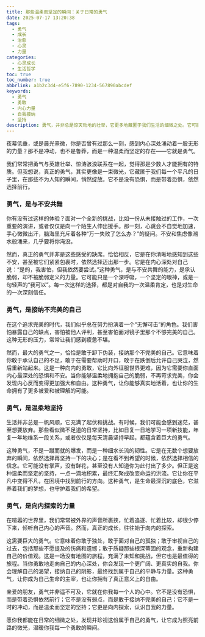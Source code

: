 ```yaml
---
title: 那些温柔而坚定的瞬间：关于日常的勇气
date: 2025-07-17 13:20:38
tags:
  - 勇气
  - 成长
  - 治愈
  - 心灵
  - 力量
categories:
  - 心灵成长
  - 生活哲学
toc: true
toc_number: true
abbrlink: a1b2c3d4-e5f6-7890-1234-567890abcdef
keywords:
  - 勇气
  - 勇敢
  - 内心力量
  - 自我接纳
  - 坚持
description: 勇气，并非总是惊天动地的壮举，它更多地藏匿于我们生活的细微之处。它可能是清晨醒来，决定再试一次的决心；也可能是面对内心不安，选择温柔接纳的坦然。这篇文章，想与你一同探索那些不为人知，却又无比珍贵的日常勇气，感受它如何滋养我们的生命，让我们在平凡中闪耀。
---
```


夜幕低垂，或是晨光熹微，你是否曾有过那么一刻，感到内心深处涌动着一股无形的力量？那不是冲动，也不是鲁莽，而是一种温柔而坚定的存在——它就是勇气。

我们常常把勇气与英雄壮举、惊涛骇浪联系在一起，觉得那是少数人才能拥有的特质。但我想说，真正的勇气，其实更像是一束微光，它藏匿于我们每一个平凡的日子里，在那些不为人知的瞬间，悄然绽放。它不是没有恐惧，而是带着恐惧，依然选择前行。

### 勇气，是与不安共舞

你有没有过这样的体验？面对一个全新的挑战，比如一份从未接触过的工作，一次重要的演讲，或者仅仅是向一个陌生人伸出援手。那一刻，心跳会不自觉地加速，手心微微出汗，脑海里充斥着各种“万一失败了怎么办？”的疑问。不安和焦虑像潮水般涌来，几乎要将你淹没。

然而，真正的勇气并非是这些感受的缺席。恰恰相反，它是在你清晰地感知到这些不安，甚至被它们紧紧包裹时，依然选择迈出那一步。它是在内心深处对自己说：“是的，我害怕，但我依然要尝试。”这种勇气，是与不安共舞的能力，是承认脆弱，却不被脆弱定义的力量。它可能只是一个深呼吸，一个坚定的眼神，或是一句轻声的“我可以”。每一次这样的选择，都是对自我的一次温柔肯定，也是对生命的一次深刻信任。

### 勇气，是接纳不完美的自己

在这个追求完美的时代，我们似乎总在努力扮演着一个“无懈可击”的角色。我们害怕暴露自己的缺点，害怕被他人评判，甚至害怕面对镜子里那个不够完美的自己。这种无形的压力，常常让我们感到疲惫不堪。

然而，最大的勇气之一，恰恰是敢于卸下伪装，接纳那个不完美的自己。它意味着你敢于承认自己的不足，敢于在需要帮助时开口，敢于在跌倒后允许自己哭泣，然后重新站起来。这是一种向内的勇敢，它比向外征服世界更难，因为它需要你直面内心最深处的恐惧和不安。当你能够温柔地拥抱自己的脆弱，不再苛求完美，你会发现内心反而变得更加强大和自由。这种勇气，让你能够真实地活着，也让你的生命拥有了更多被爱和被理解的可能。

### 勇气，是温柔地坚持

生活并非总是一帆风顺，它充满了起伏和挑战。有时候，我们可能会感到迷茫，甚至想要放弃。那些看似微不足道的日常坚持，比如日复一日地学习一项新技能，年复一年地维系一段关系，或者仅仅是每天清晨坚持早起，都蕴含着巨大的勇气。

这种勇气，不是一蹴而就的爆发，而是一种细水长流的韧性。它是在无数个想要放弃的瞬间，依然选择再坚持一下的决心；是在看不到希望的时候，依然选择相信的信念。它可能没有掌声，没有鲜花，甚至没有人知道你为此付出了多少。但正是这种温柔而坚定的坚持，一点一滴地积累，最终汇聚成改变命运的洪流。它让你在平凡中变得不凡，在困境中找到前行的方向。这种勇气，是生命最深沉的底色，它滋养着我们的梦想，也守护着我们的希望。

### 勇气，是向内探索的力量

在喧嚣的世界里，我们常常被外界的声音所裹挟，忙着追逐、忙着比较，却很少停下来，倾听自己内心的声音。然而，真正的成长，往往始于向内的探索。

这需要巨大的勇气。它意味着你敢于独处，敢于面对自己的孤独；敢于审视自己的过去，包括那些不愿提及的伤痛和遗憾；敢于质疑那些根深蒂固的观念，重新构建自己的价值观。这是一场没有地图的旅程，充满了未知和挑战，但它也是最值得的旅程。当你勇敢地走向自己的内心深处，你会发现一个更广阔、更真实的自我。你会理解自己的渴望，接纳自己的阴影，最终找到属于自己的平静与力量。这种勇气，让你成为自己生命的主宰，也让你拥有了真正意义上的自由。

亲爱的朋友，勇气并非遥不可及，它就在你我每一个人的心中。它不是没有恐惧，而是带着恐惧依然前行；它不是没有弱点，而是敢于接纳不完美的自己；它不是一时的冲动，而是温柔而坚定的坚持；它更是向内探索，认识自我的力量。

愿你我都能在日常的细微之处，发现并珍视这份属于自己的勇气，让它成为照亮前路的微光，温暖你我每一个勇敢的瞬间。